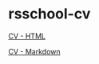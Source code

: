 # rsschool-cv

[CV - HTML](https://aabknd.github.io/rsschool-cv/)

[CV - Markdown](https://aabknd.github.io/rsschool-cv/cv)
